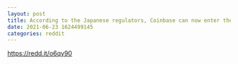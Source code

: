 ```yaml
--- 
layout: post 
title: According to the Japanese regulators, Coinbase can now enter the Japanese crypto market. Coinbase can trade 5 cryptocurrencies. 
date: 2021-06-23 1624499145 
categories: reddit 
--- 
```

https://redd.it/o6qy90